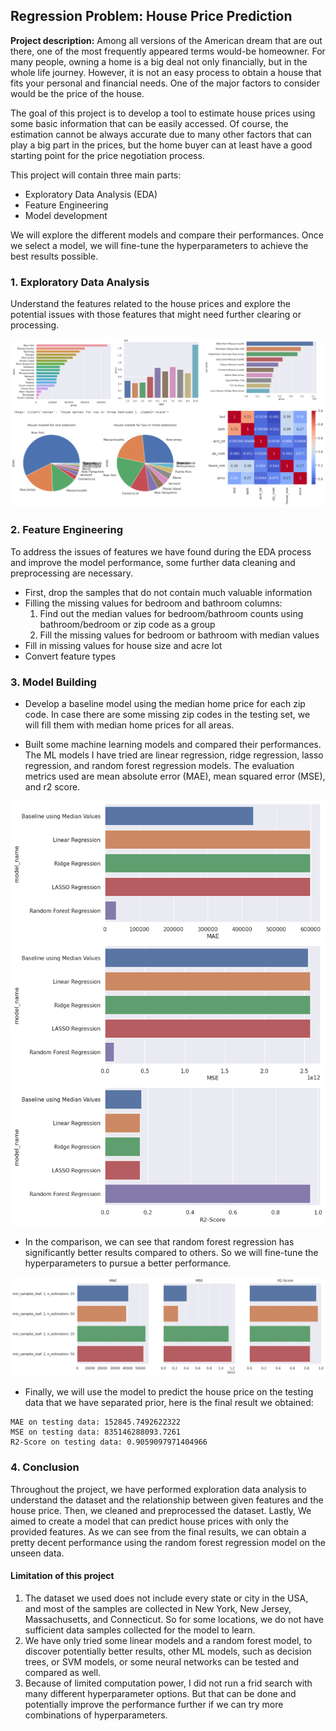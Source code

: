 ## Regression Problem: House Price Prediction

**Project description:** 
Among all versions of the American dream that are out there, one of the most frequently appeared terms would-be homeowner. For many people, owning a home is a big deal not only financially, but in the whole life journey. However, it is not an easy process to obtain a house that fits your personal and financial needs. One of the major factors to consider would be the price of the house.

The goal of this project is to develop a tool to estimate house prices using some basic information that can be easily accessed. Of course, the estimation cannot be always accurate due to many other factors that can play a big part in the prices, but the home buyer can at least have a good starting point for the price negotiation process.

This project will contain three main parts:

* Exploratory Data Analysis (EDA)
* Feature Engineering
* Model development

We will explore the different models and compare their performances. Once we select a model, we will fine-tune the hyperparameters to achieve the best results possible. 

### 1. Exploratory Data Analysis

Understand the features related to the house prices and explore the potential issues with those features that might need further clearing or processing. 

<img src="images/thumbnail_images/house_price_prediction.png?raw=true"/>

### 2. Feature Engineering

To address the issues of features we have found during the EDA process and improve the model performance, some further data cleaning and preprocessing are necessary. 

* First, drop the samples that do not contain much valuable information
* Filling the missing values for bedroom and bathroom columns:
  1. Find out the median values for bedroom/bathroom counts using bathroom/bedroom or zip code as a group
  2. Fill the missing values for bedroom or bathroom with median values
* Fill in missing values for house size and acre lot
* Convert feature types
  
### 3. Model Building

- Develop a baseline model using the median home price for each zip code. In case there are some missing zip codes in the testing set, we will fill them with median home prices for all areas.
  
- Built some machine learning models and compared their performances. The ML models I have tried are linear regression, ridge regression, lasso regression, and random forest regression models. The evaluation metrics used are mean absolute error (MAE), mean squared error (MSE), and r2 score. 

<img src="images/thumbnail_images/ml_p1_figure1.png?raw=true"/>

- In the comparison, we can see that random forest regression has significantly better results compared to others. So we will fine-tune the hyperparameters to pursue a better performance. 
<img src="images/thumbnail_images/ml_p1_figure2.png?raw=true"/>

- Finally, we will use the model to predict the house price on the testing data that we have separated prior, here is the final result we obtained:

```
MAE on testing data: 152845.7492622322
MSE on testing data: 835146288093.7261
R2-Score on testing data: 0.9059097971404966
```

### 4. Conclusion

Throughout the project, we have performed exploration data analysis to understand the dataset and the relationship between given features and the house price. Then, we cleaned and preprocessed the dataset. Lastly, We aimed to create a model that can predict house prices with only the provided features. As we can see from the final results, we can obtain a pretty decent performance using the random forest regression model on the unseen data. 

#### Limitation of this project

1. The dataset we used does not include every state or city in the USA, and most of the samples are collected in New York, New Jersey, Massachusetts, and Connecticut. So for some locations, we do not have sufficient data samples collected for the model to learn.
2. We have only tried some linear models and a random forest model, to discover potentially better results, other ML models, such as decision trees, or SVM models, or some neural networks can be tested and compared as well. 
3. Because of limited computation power, I did not run a frid search with many different hyperparameter options. But that can be done and potentially improve the performance further if we can try more combinations of hyperparameters.  
